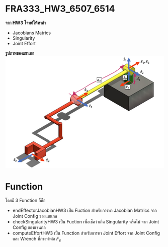 # FRA333_HW3_6507_6514
**จาก HW3 โจทย์ให้หาค่า**
 - Jacobians Matrics
 - Singularity
 - Joint Effort

**รูปภาพของแขนกล**
![Robot_arm](pic1.png)

# Function
โดยมี 3 Function ก็คือ 
- endEffectorJacobianHW3 เป็น Fuction สำหรับการหา Jacobian Matrics จาก Joint Config ของแขนกล
- checkSingularityHW3 เป็น Fuction เพื่อเช็คว่าเกิด Singularity หรือไม่ จาก Joint Config ของแขนกล
- computeEffortHW3 เป็น Function สำหรับการหา Joint Effort จาก Joint Config และ Wrench ที่กระทำต่อ $F_e$
